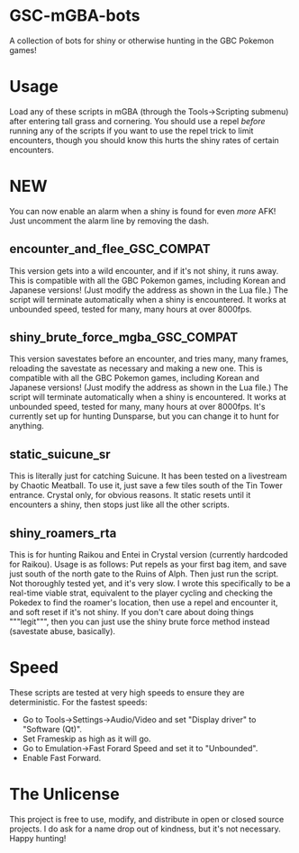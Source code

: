 # GSC-mGBA-bots
A collection of bots for shiny or otherwise hunting in the GBC Pokemon games!

# Usage
Load any of these scripts in mGBA (through the Tools->Scripting submenu) after entering tall grass and cornering. You should use a repel _before_ running any of the scripts if you want to use the repel trick to limit encounters, though you should know this hurts the shiny rates of certain encounters.

# NEW
You can now enable an alarm when a shiny is found for even _more_ AFK! Just uncomment the alarm line by removing the dash.

## encounter_and_flee_GSC_COMPAT
This version gets into a wild encounter, and if it's not shiny, it runs away. This is compatible with all the GBC Pokemon games, including Korean and Japanese versions! (Just modify the address as shown in the Lua file.) The script will terminate automatically when a shiny is encountered. It works at unbounded speed, tested for many, many hours at over 8000fps.

## shiny_brute_force_mgba_GSC_COMPAT
This version savestates before an encounter, and tries many, many frames, reloading the savestate as necessary and making a new one. This is compatible with all the GBC Pokemon games, including Korean and Japanese versions! (Just modify the address as shown in the Lua file.) The script will terminate automatically when a shiny is encountered. It works at unbounded speed, tested for many, many hours at over 8000fps. It's currently set up for hunting Dunsparse, but you can change it to hunt for anything.

## static_suicune_sr
This is literally just for catching Suicune. It has been tested on a livestream by Chaotic Meatball. To use it, just save a few tiles south of the Tin Tower entrance. Crystal only, for obvious reasons. It static resets until it encounters a shiny, then stops just like all the other scripts.

## shiny_roamers_rta
This is for hunting Raikou and Entei in Crystal version (currently hardcoded for Raikou). Usage is as follows: Put repels as your first bag item, and save just south of the north gate to the Ruins of Alph. Then just run the script. Not thoroughly tested yet, and it's very slow. I wrote this specifically to be a real-time viable strat, equivalent to the player cycling and checking the Pokedex to find the roamer's location, then use a repel and encounter it, and soft reset if it's not shiny. If you don't care about doing things """legit""", then you can just use the shiny brute force method instead (savestate abuse, basically).

# Speed
These scripts are tested at very high speeds to ensure they are deterministic. For the fastest speeds:
- Go to Tools->Settings->Audio/Video and set "Display driver" to "Software (Qt)".
- Set Frameskip as high as it will go.
- Go to Emulation->Fast Forard Speed and set it to "Unbounded".
- Enable Fast Forward.

# The Unlicense
This project is free to use, modify, and distribute in open or closed source projects. I do ask for a name drop out of kindness, but it's not necessary. Happy hunting!
